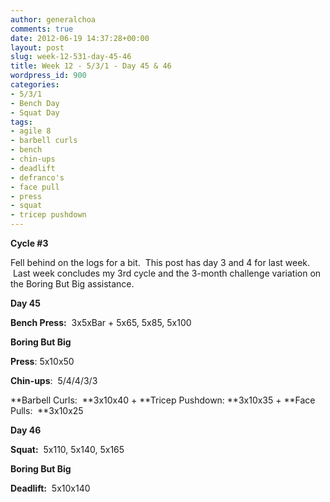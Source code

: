 ```yaml
---
author: generalchoa
comments: true
date: 2012-06-19 14:37:28+00:00
layout: post
slug: week-12-531-day-45-46
title: Week 12 - 5/3/1 - Day 45 & 46
wordpress_id: 900
categories:
- 5/3/1
- Bench Day
- Squat Day
tags:
- agile 8
- barbell curls
- bench
- chin-ups
- deadlift
- defranco's
- face pull
- press
- squat
- tricep pushdown
---
```


**Cycle #3**

Fell behind on the logs for a bit.  This post has day 3 and 4 for last week.  Last week concludes my 3rd cycle and the 3-month challenge variation on the Boring But Big assistance.

**Day 45**

**Bench Press:**  3x5xBar + 5x65, 5x85, 5x100

**Boring But Big**

**Press**: 5x10x50

**Chin-ups**:  5/4/4/3/3

**Barbell Curls:  **3x10x40 + **Tricep Pushdown: **3x10x35 + **Face Pulls:  **3x10x25

**Day 46**

**Squat:**  5x110, 5x140, 5x165

**Boring But Big**

**Deadlift:**  5x10x140
